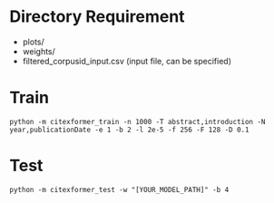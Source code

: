 # Directory Requirement
- plots/
- weights/
- filtered_corpusid_input.csv (input file, can be specified)

# Train

`python -m citexformer_train -n 1000 -T abstract,introduction -N year,publicationDate -e 1 -b 2 -l 2e-5 -f 256 -F 128 -D 0.1`

# Test

`python -m citexformer_test -w "[YOUR_MODEL_PATH]" -b 4`
